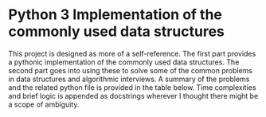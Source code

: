 # Python 3 Implementation of the commonly used data structures

This project is designed as more of a self-reference. The first part provides a pythonic implementation of the commonly used data structures. The second part goes into using these to solve some of the common problems in data structures and algorithmic interviews. A summary of the problems and the related python file is provided in the table below. Time complexities and brief logic is appended as docstrings wherever I thought there might be a scope of ambiguity.
